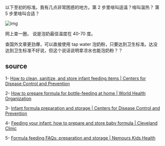 以下至初的标准。我有几点非常困惑的地方。第 2 步里啥叫适温？啥叫温热？ 第 5 步里啥叫合适？

![img](https://zk4bucket.oss-cn-beijing.aliyuncs.com/uPic/s-20220914030615162-20220914033147591.jpeg)

网上查一圈， 说是泡奶最佳温度在 40-70 度。

查国外文章更劲爆，可以直接使用 tap water 泡奶粉，只要达到卫生标准。达没达到卫生标准不好说，但这个说话说明拿凉水也能泡奶粉？？





 









## source

1- [How to clean, sanitize, and store infant feeding items | Centers for Disease Control and Prevention](https://www.cdc.gov/healthywater/hygiene/healthychildcare/infantfeeding/cleansanitize.html)

2- [How to prepare formula for bottle-feeding at home | World Health Organization](https://www.who.int/foodsafety/publications/micro/PIF_Bottle_en.pdf)

3- [Infant formula preparation and storage | Centers for Disease Control and Prevention](https://www.cdc.gov/nutrition/infantandtoddlernutrition/formula-feeding/infant-formula-preparation-and-storage.html)

4- [Feeding your infant: how to prepare and store baby formula | Cleveland Clinic](https://health.clevelandclinic.org/feeding-your-infant-how-to-prepare-and-store-baby-formula/)

5- [Formula feeding FAQs: preparation and storage | Nemours Kids Health](https://kidshealth.org/en/parents/formulafeed-storing.html)

